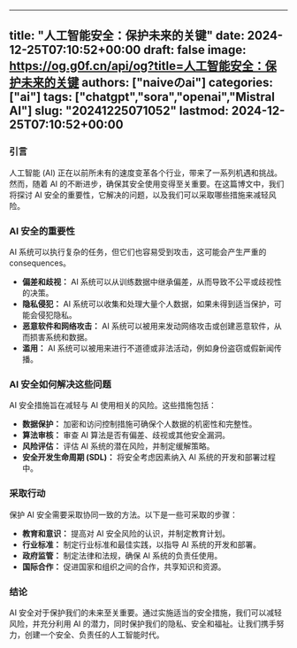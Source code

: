 
---
title: "人工智能安全：保护未来的关键"
date: 2024-12-25T07:10:52+00:00
draft: false
image: https://og.g0f.cn/api/og?title=人工智能安全：保护未来的关键
authors: ["naiveのai"]
categories: ["ai"]
tags: ["chatgpt","sora","openai","Mistral AI"]
slug: "20241225071052"
lastmod: 2024-12-25T07:10:52+00:00
---
### 引言

人工智能 (AI) 正在以前所未有的速度变革各个行业，带来了一系列机遇和挑战。然而，随着 AI 的不断进步，确保其安全使用变得至关重要。在这篇博文中，我们将探讨 AI 安全的重要性，它解决的问题，以及我们可以采取哪些措施来减轻风险。

### AI 安全的重要性

AI 系统可以执行复杂的任务，但它们也容易受到攻击，这可能会产生严重的 consequences。

* **偏差和歧视：** AI 系统可以从训练数据中继承偏差，从而导致不公平或歧视性的决策。
* **隐私侵犯：** AI 系统可以收集和处理大量个人数据，如果未得到适当保护，可能会侵犯隐私。
* **恶意软件和网络攻击：** AI 系统可以被用来发动网络攻击或创建恶意软件，从而损害系统和数据。
* **滥用：** AI 系统可以被用来进行不道德或非法活动，例如身份盗窃或假新闻传播。

### AI 安全如何解决这些问题

AI 安全措施旨在减轻与 AI 使用相关的风险。这些措施包括：

* **数据保护：** 加密和访问控制措施可确保个人数据的机密性和完整性。
* **算法审核：** 审查 AI 算法是否有偏差、歧视或其他安全漏洞。
* **风险评估：** 评估 AI 系统的潜在风险，并制定缓解策略。
* **安全开发生命周期 (SDL)：** 将安全考虑因素纳入 AI 系统的开发和部署过程中。

### 采取行动

保护 AI 安全需要采取协同一致的方法。以下是一些可采取的步骤：

* **教育和意识：** 提高对 AI 安全风险的认识，并制定教育计划。
* **行业标准：** 制定行业标准和最佳实践，以指导 AI 系统的开发和部署。
* **政府监管：** 制定法律和法规，确保 AI 系统的负责任使用。
* **国际合作：** 促进国家和组织之间的合作，共享知识和资源。

### 结论

AI 安全对于保护我们的未来至关重要。通过实施适当的安全措施，我们可以减轻风险，并充分利用 AI 的潜力，同时保护我们的隐私、安全和福祉。让我们携手努力，创建一个安全、负责任的人工智能时代。